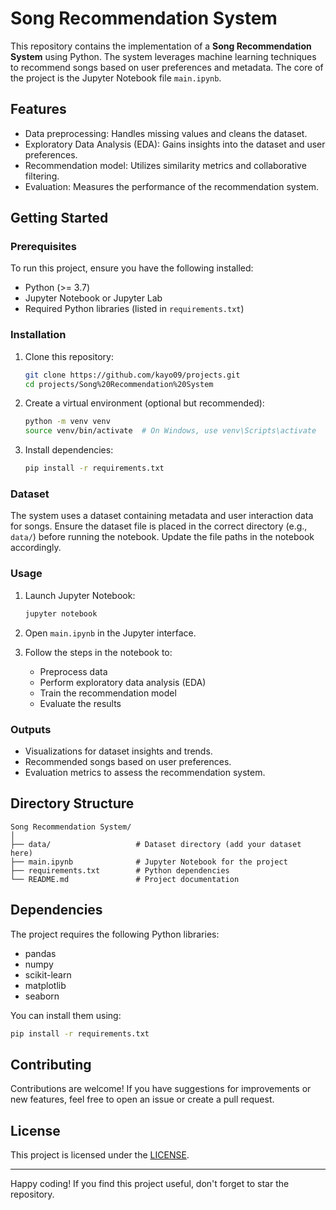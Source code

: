 # Song Recommendation System

This repository contains the implementation of a **Song Recommendation System** using Python. The system leverages machine learning techniques to recommend songs based on user preferences and metadata. The core of the project is the Jupyter Notebook file `main.ipynb`.

## Features

- Data preprocessing: Handles missing values and cleans the dataset.
- Exploratory Data Analysis (EDA): Gains insights into the dataset and user preferences.
- Recommendation model: Utilizes similarity metrics and collaborative filtering.
- Evaluation: Measures the performance of the recommendation system.

## Getting Started

### Prerequisites

To run this project, ensure you have the following installed:

- Python (>= 3.7)
- Jupyter Notebook or Jupyter Lab
- Required Python libraries (listed in `requirements.txt`)

### Installation

1. Clone this repository:
   ```bash
   git clone https://github.com/kayo09/projects.git
   cd projects/Song%20Recommendation%20System
   ```

2. Create a virtual environment (optional but recommended):
   ```bash
   python -m venv venv
   source venv/bin/activate  # On Windows, use venv\Scripts\activate
   ```

3. Install dependencies:
   ```bash
   pip install -r requirements.txt
   ```

### Dataset

The system uses a dataset containing metadata and user interaction data for songs. Ensure the dataset file is placed in the correct directory (e.g., `data/`) before running the notebook. Update the file paths in the notebook accordingly.

### Usage

1. Launch Jupyter Notebook:
   ```bash
   jupyter notebook
   ```

2. Open `main.ipynb` in the Jupyter interface.

3. Follow the steps in the notebook to:
   - Preprocess data
   - Perform exploratory data analysis (EDA)
   - Train the recommendation model
   - Evaluate the results

### Outputs

- Visualizations for dataset insights and trends.
- Recommended songs based on user preferences.
- Evaluation metrics to assess the recommendation system.

## Directory Structure

```
Song Recommendation System/
│
├── data/                   # Dataset directory (add your dataset here)
├── main.ipynb              # Jupyter Notebook for the project
├── requirements.txt        # Python dependencies
└── README.md               # Project documentation
```

## Dependencies

The project requires the following Python libraries:

- pandas
- numpy
- scikit-learn
- matplotlib
- seaborn

You can install them using:
```bash
pip install -r requirements.txt
```

## Contributing

Contributions are welcome! If you have suggestions for improvements or new features, feel free to open an issue or create a pull request.

## License

This project is licensed under the [LICENSE](https://github.com/kayo09/projects/blob/main/LICENSE).

---

Happy coding! If you find this project useful, don't forget to star the repository.

